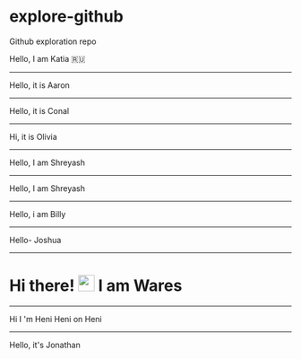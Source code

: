 # explore-github
Github exploration repo

Hello, I am Katia 🇷🇺

---

Hello, it is Aaron

---

Hello, it is Conal 


---

Hi, it is Olivia

---

Hello, I am Shreyash 

---

Hello, I am Shreyash

---

Hello, i am Billy

---

Hello- Joshua

---

# Hi there! <img src="https://github.com/TheDudeThatCode/TheDudeThatCode/blob/master/Assets/Hi.gif" width="29px"> I am Wares

---

Hi I 'm Heni Heni on Heni

---

Hello, it's Jonathan


